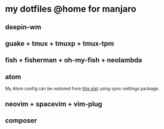 # my dotfiles @home for manjaro

## deepin-wm

## guake + tmux + tmuxp + tmux-tpm

## fish + fisherman + oh-my-fish + neolambda

## atom

My Atom config can be restored from [this gist](https://gist.github.com/mamyn0va/f296ef0c90e040c988ce0e9d055919ec) using sync-settings package.

## neovim + spacevim + vim-plug

## composer
